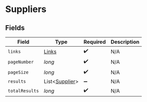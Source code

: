 # Suppliers


## Fields

| Field                                             | Type                                              | Required                                          | Description                                       |
| ------------------------------------------------- | ------------------------------------------------- | ------------------------------------------------- | ------------------------------------------------- |
| `links`                                           | [Links](../../models/shared/Links.md)             | :heavy_check_mark:                                | N/A                                               |
| `pageNumber`                                      | *long*                                            | :heavy_check_mark:                                | N/A                                               |
| `pageSize`                                        | *long*                                            | :heavy_check_mark:                                | N/A                                               |
| `results`                                         | List<[Supplier](../../models/shared/Supplier.md)> | :heavy_minus_sign:                                | N/A                                               |
| `totalResults`                                    | *long*                                            | :heavy_check_mark:                                | N/A                                               |